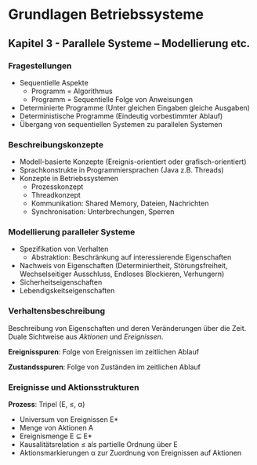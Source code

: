 # Grundlagen Betriebssysteme
## Kapitel 3 - Parallele Systeme – Modellierung etc.
### Fragestellungen
* Sequentielle Aspekte
	* Programm = Algorithmus
	* Programm = Sequentielle Folge von Anweisungen
* Determinierte Programme (Unter gleichen Eingaben gleiche Ausgaben)
* Deterministische Programme (Eindeutig vorbestimmter Ablauf)
* Übergang von sequentiellen Systemen zu parallelen Systemen

### Beschreibungskonzepte
* Modell-basierte Konzepte (Ereignis-orientiert oder grafisch-orientiert)
* Sprachkonstrukte in Programmiersprachen (Java z.B. Threads)
* Konzepte in Betriebssystemen
	* Prozesskonzept
	* Threadkonzept
	* Kommunikation: Shared Memory, Dateien, Nachrichten
	* Synchronisation: Unterbrechungen, Sperren

### Modellierung paralleler Systeme
* Spezifikation von Verhalten
	* Abstraktion: Beschränkung auf interessierende Eigenschaften
* Nachweis von Eigenschaften (Determiniertheit, Störungsfreiheit, Wechselseitiger Ausschluss, Endloses Blockieren, Verhungern)
* Sicherheitseigenschaften
* Lebendigskeitseigenschaften

### Verhaltensbeschreibung
Beschreibung von Eigenschaften und deren Veränderungen über die Zeit. Duale Sichtweise aus *Aktionen* und *Ereignissen*.

**Ereignisspuren**: Folge von Ereignissen im zeitlichen Ablauf

**Zustandsspuren**: Folge von Zuständen im zeitlichen Ablauf

### Ereignisse und Aktionsstrukturen
**Prozess**: Tripel (E, ≤, α)

* Universum von Ereignissen E*
* Menge von Aktionen A
* Ereignismenge E ⊆ E*
* Kausalitätsrelation ≤ als partielle Ordnung über E
* Aktionsmarkierungen α zur Zuordnung von Ereignissen auf Aktionen